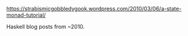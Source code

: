 https://strabismicgobbledygook.wordpress.com/2010/03/06/a-state-monad-tutorial/

Haskell blog posts from ~2010.
